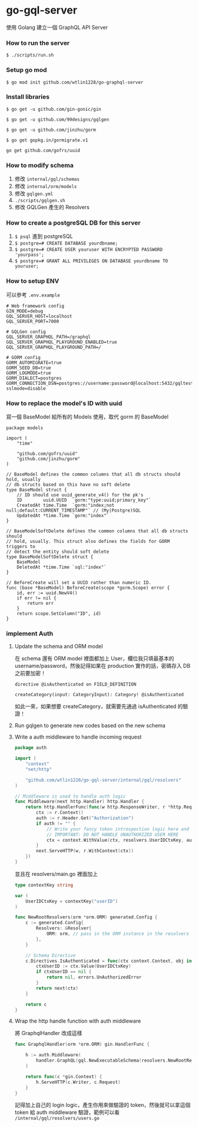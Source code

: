 # go-gql-server


使用 Golang 建立一個 GraphQL API Server

### How to run the server
`$ ./scripts/run.sh`

### Setup go mod
`$ go mod init github.com/wtlin1228/go-graphql-server`

### Install libraries
`$ go get -u github.com/gin-gonic/gin`

`$ go get -u github.com/99designs/gqlgen`

`$ go get -u github.com/jinzhu/gorm`

`$ go get gopkg.in/gormigrate.v1`

`go get github.com/gofrs/uuid`

### How to modify schema
1. 修改 `internal/gql/schemas`
2. 修改 `internal/orm/models`
3. 修改 `gqlgen.yml`
4. `./scripts/gqlgen.sh`
5. 修改 GQLGen 產生的 Resolvers

### How to create a postgreSQL DB for this server 
1. `$ psql` 進到 postgreSQL
2. `$ postgre=# CREATE DATABASE yourdbname;`
3. `$ postgre=# CREATE USER youruser WITH ENCRYPTED PASSWORD 'yourpass';`
4. `$ postgre=# GRANT ALL PRIVILEGES ON DATABASE yourdbname TO youruser;`

### How to setup ENV
可以參考 `.env.example`

```shell
# Web framework config
GIN_MODE=debug
GQL_SERVER_HOST=localhost
GQL_SERVER_PORT=7000

# GQLGen config
GQL_SERVER_GRAPHQL_PATH=/graphql
GQL_SERVER_GRAPHQL_PLAYGROUND_ENABLED=true
GQL_SERVER_GRAPHQL_PLAYGROUND_PATH=/

# GORM config
GORM_AUTOMIGRATE=true
GORM_SEED_DB=true
GORM_LOGMODE=true
GORM_DIALECT=postgres
GORM_CONNECTION_DSN=postgres://username:password@localhost:5432/gqltest?sslmode=disable
```

### How to replace the model's ID with uuid

寫一個 BaseModel 給所有的 Models 使用，取代 gorm 的 BaseModel

```golang
package models

import (
	"time"

	"github.com/gofrs/uuid"
	"github.com/jinzhu/gorm"
)

// BaseModel defines the common columns that all db structs should hold, usually
// db structs based on this have no soft delete
type BaseModel struct {
	// ID should use uuid_generate_v4() for the pk's
	ID        uuid.UUID  `gorm:"type:uuid;primary_key"`
	CreatedAt time.Time  `gorm:"index;not null;default:CURRENT_TIMESTAMP"` // (My|Postgre)SQL
	UpdatedAt *time.Time `gorm:"index"`
}

// BaseModelSoftDelete defines the common columns that all db structs should
// hold, usually. This struct also defines the fields for GORM triggers to
// detect the entity should soft delete
type BaseModelSoftDelete struct {
	BaseModel
	DeletedAt *time.Time `sql:"index"`
}

// BeforeCreate will set a UUID rather than numeric ID.
func (base *BaseModel) BeforeCreate(scope *gorm.Scope) error {
	id, err := uuid.NewV4()
	if err != nil {
		return err
	}
	return scope.SetColumn("ID", id)
}

```

### implement Auth

1. Update the schema and ORM model

	在 schema  還有 ORM model 裡面都加上 User，欄位我只填最基本的 username/password，然後記得如果在 production 實作的話，密碼存入 DB 之前要加密！

	`directive @isAuthenticated on FIELD_DEFINITION`

	`createCategory(input: CategoryInput): Category! @isAuthenticated`

	如此一來，如果想要 createCategory，就需要先通過 isAuthenticated 的驗證！

2. Run gqlgen to generate new codes based on the new schema

3. Write a auth middleware to handle incoming request

	```Go
	package auth

	import (
		"context"
		"net/http"

		"github.com/wtlin1228/go-gql-server/internal/gql/resolvers"
	)

	// Middleware is used to handle auth logic
	func Middleware(next http.Handler) http.Handler {
		return http.HandlerFunc(func(w http.ResponseWriter, r *http.Request) {
			ctx := r.Context()
			auth := r.Header.Get("Authorization")
			if auth != "" {
				// Write your fancy token introspection logic here and if valid user then pass appropriate key in header
				// IMPORTANT: DO NOT HANDLE UNAUTHORIZED USER HERE
				ctx = context.WithValue(ctx, resolvers.UserIDCtxKey, auth)
			}
			next.ServeHTTP(w, r.WithContext(ctx))
		})
	}
	```

	並且在 resolvers/main.go 裡面加上

	```Go
	type contextKey string

	var (
		UserIDCtxKey = contextKey("userID")
	)

	func NewRootResolvers(orm *orm.ORM) generated.Config {
		c := generated.Config{
			Resolvers: &Resolver{
				ORM: orm, // pass in the ORM instance in the resolvers to be used
			},
		}

		// Schema Directive
		c.Directives.IsAuthenticated = func(ctx context.Context, obj interface{}, next graphql.Resolver) (res interface{}, err error) {
			ctxUserID := ctx.Value(UserIDCtxKey)
			if ctxUserID == nil {
				return nil, errors.UnAuthorizedError
			}
			return next(ctx)
		}

		return c
	}
	```

4. Wrap the http handle function with auth middleware

	將 GraphqlHandler 改成這樣

	```Go
	func GraphqlHandler(orm *orm.ORM) gin.HandlerFunc {

		h := auth.Middleware(
			handler.GraphQL(gql.NewExecutableSchema(resolvers.NewRootResolvers(orm))),
		)

		return func(c *gin.Context) {
			h.ServeHTTP(c.Writer, c.Request)
		}
	}
	```

	記得加上自己的 login logic，產生你用來做驗證的 token，然後就可以拿這個 token 給 auth middleware 驗證，範例可以看 `/internal/gql/resolvers/users.go`